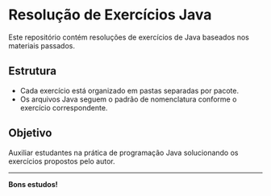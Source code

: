 # Resolução de Exercícios Java

Este repositório contém resoluções de exercícios de Java baseados nos materiais passados.

## Estrutura

- Cada exercício está organizado em pastas separadas por pacote.
- Os arquivos Java seguem o padrão de nomenclatura conforme o exercício correspondente.

## Objetivo

Auxiliar estudantes na prática de programação Java solucionando os exercícios propostos pelo autor.

---

**Bons estudos!**
